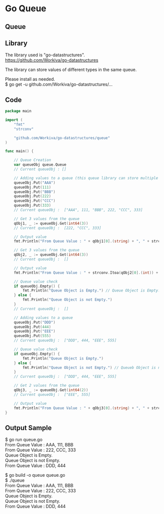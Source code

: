 # Go Queue

## Queue

## Library
The library used is "go-datastructures".  
https://github.com/Workiva/go-datastructures  

The library can store values of different types in the same queue.  

Please install as needed.  
$ go get -u github.com/Workiva/go-datastructures/...  

## Code
```Go
package main

import (
	"fmt"
	"strconv"

	"github.com/Workiva/go-datastructures/queue"
)

func main() {

	// Queue Creation
	var queueObj queue.Queue
	// Current queueObj : []

	// Adding values to a queue (this queue library can store multiple types)
	queueObj.Put("AAA")
	queueObj.Put(111)
	queueObj.Put("BBB")
	queueObj.Put(222)
	queueObj.Put("CCC")
	queueObj.Put(333)
	// Current queueObj :  ["AAA", 111, "BBB", 222, "CCC", 333]

	// Get 3 values from the queue
	qObj1, _ := queueObj.Get(int64(3))
	// Current queueObj :  [222, "CCC", 333]

	// Output value
	fmt.Println("From Queue Value : " + qObj1[0].(string) + ", " + strconv.Itoa(qObj1[1].(int)) + ", " + qObj1[2].(string)) // From Queue Value : AAA, 111, BBB

	// Get 3 values from the queue
	qObj2, _ := queueObj.Get(int64(3))
	// Current queueObj :  []

	// Output value
	fmt.Println("From Queue Value : " + strconv.Itoa(qObj2[0].(int)) + ", " + qObj2[1].(string) + ", " + strconv.Itoa(qObj2[2].(int))) // From Queue Value : 222, CCC, 333

	// Queue value check
	if queueObj.Empty() {
		fmt.Println("Queue Object is Empty.") // Queue Object is Empty.
	} else {
		fmt.Println("Queue Object is not Empty.")
	}
	// Current queueObj :  []

	// Adding values to a queue
	queueObj.Put("DDD")
	queueObj.Put(444)
	queueObj.Put("EEE")
	queueObj.Put(555)
	// Current queueObj :  ["DDD", 444, "EEE", 555]

	// Queue value check
	if queueObj.Empty() {
		fmt.Println("Queue Object is Empty.")
	} else {
		fmt.Println("Queue Object is not Empty.") // Queueb Object is not Empty.
	}
	// Current queueObj :  ["DDD", 444, "EEE", 555]

	// Get 2 values from the queue
	qObj3, _ := queueObj.Get(int64(2))
	// Current queueObj :  ["EEE", 555]

	// Output value
	fmt.Println("From Queue Value : " + qObj3[0].(string) + ", " + strconv.Itoa(qObj3[1].(int))) // From Queue Value : DDD, 444
}
```

## Output Sample

$ go run queue.go  
From Queue Value : AAA, 111, BBB  
From Queue Value : 222, CCC, 333  
Queue Object is Empty.  
Queue Object is not Empty.  
From Queue Value : DDD, 444  

$ go build -o queue queue.go  
$ ./queue  
From Queue Value : AAA, 111, BBB  
From Queue Value : 222, CCC, 333  
Queue Object is Empty.  
Queue Object is not Empty.  
From Queue Value : DDD, 444  

